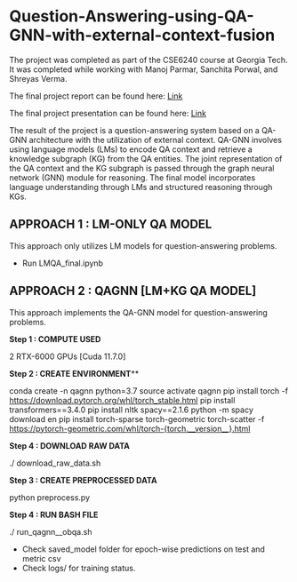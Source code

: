 # Question-Answering-using-QA-GNN-with-external-context-fusion

The project was completed as part of the CSE6240 course at Georgia Tech. It was completed while working with Manoj Parmar, Sanchita Porwal, and Shreyas Verma.

The final project report can be found here: [Link](https://github.com/pchoudhary23/Question-Answering-using-QA-GNN-with-external-context-fusion/blob/main/Report.pdf)

The final project presentation can be found here: [Link](https://github.com/pchoudhary23/Question-Answering-using-QA-GNN-with-external-context-fusion/blob/main/Presentation.pdf)

The result of the project is a question-answering system based on a QA-GNN architecture with the utilization of external context. QA-GNN involves using language models (LMs) to encode QA context and retrieve a knowledge subgraph (KG) from the QA entities. The joint representation of the QA context and the KG subgraph is passed through the graph neural network (GNN) module for reasoning. The final model incorporates language understanding through LMs and structured reasoning through KGs.



## APPROACH 1 : LM-ONLY QA MODEL ##

This approach only utilizes LM models for question-answering problems.
- Run LMQA_final.ipynb

## APPROACH 2 : QAGNN [LM+KG QA MODEL] ##

This approach implements the QA-GNN model for question-answering problems.

****Step 1 : COMPUTE USED****

2 RTX-6000 GPUs [Cuda 11.7.0]

**Step 2 : CREATE ENVIRONMENT****

conda create -n qagnn python=3.7
source activate qagnn
pip install torch -f https://download.pytorch.org/whl/torch_stable.html
pip install transformers==3.4.0
pip install nltk spacy==2.1.6
python -m spacy download en
pip install torch-sparse torch-geometric torch-scatter -f https://pytorch-geometric.com/whl/torch-{torch.__version__}.html

**Step 4 : DOWNLOAD RAW DATA**

./ download_raw_data.sh

**Step 3 : CREATE PREPROCESSED DATA**

python preprocess.py

**Step 4 :  RUN BASH FILE**

./ run_qagnn__obqa.sh

- Check saved_model folder for epoch-wise predictions on test and metric csv
- Check logs/ for training status.
